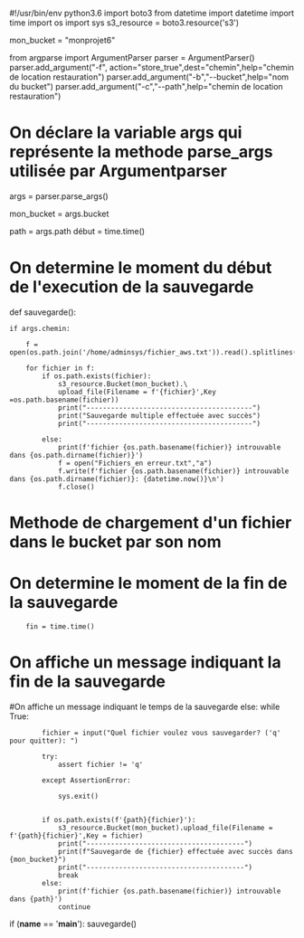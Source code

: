 #!/usr/bin/env python3.6
import boto3
from datetime import datetime
import time
import os
import sys
s3_resource = boto3.resource('s3')

mon_bucket = "monprojet6"

from argparse import ArgumentParser
parser = ArgumentParser()
parser.add_argument("-f", action="store_true",dest="chemin",help="chemin de location restauration")
parser.add_argument("-b","--bucket",help="nom du bucket")
parser.add_argument("-c","--path",help="chemin de location restauration")
# On déclare la variable args qui représente la methode parse_args utilisée par Argumentparser
args = parser.parse_args()

mon_bucket = args.bucket

path = args.path
début = time.time()

# On determine le moment du début de l'execution de la sauvegarde
def sauvegarde():

	if args.chemin:

		f = open(os.path.join('/home/adminsys/fichier_aws.txt')).read().splitlines()

		for fichier in f:
			if os.path.exists(fichier):
				s3_resource.Bucket(mon_bucket).\
				upload_file(Filename = f'{fichier}',Key =os.path.basename(fichier))
				print("-----------------------------------------")
				print("Sauvegarde multiple effectuée avec succès")
				print("-----------------------------------------")

			else:
				print(f'fichier {os.path.basename(fichier)} introuvable dans {os.path.dirname(fichier)}')
				f = open("Fichiers_en erreur.txt","a")
				f.write(f'fichier {os.path.basename(fichier)} introuvable dans {os.path.dirname(fichier)}: {datetime.now()}\n')
				f.close()
# Methode de chargement d'un fichier dans le bucket par son nom
# On determine le moment de la fin de la sauvegarde
		fin = time.time()

# On affiche un message indiquant la fin de la sauvegarde

#On affiche un message indiquant le temps de la sauvegarde
	else:
		while True:

			fichier = input("Quel fichier voulez vous sauvegarder? ('q' pour quitter): ")

			try:
				assert fichier != 'q'

			except AssertionError:

				sys.exit()


			if os.path.exists(f'{path}{fichier}'):
				s3_resource.Bucket(mon_bucket).upload_file(Filename = f'{path}{fichier}',Key = fichier)
				print("---------------------------------------")
				print(f"Sauvegarde de {fichier} effectuée avec succès dans {mon_bucket}")
				print("---------------------------------------")
				break
			else:
				print(f'fichier {os.path.basename(fichier)} introuvable dans {path}')
				continue
if (__name__ == '__main__'):
	sauvegarde()
